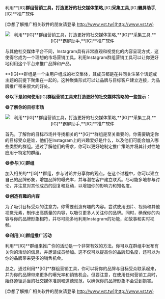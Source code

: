 利用**[IG]**群组营销工具，打造更好的社交媒体策略,**[IG]**采集工具,**[IG]**霸屏助手,**[IG]**推广软件

[😍想了解推广相关软件的朋友请登录 http://www.vst.tw](http://www.vst.tw)

 <center><img src="https://vst.tw/MP4/tuiguang/png/5.png" alt="利用**[IG]**群组营销工具，打造更好的社交媒体策略,**[IG]**采集工具,**[IG]**霸屏助手,**[IG]**推广软件"></center>

与其他社交媒体平台不同，Instagram具有非常直观和视觉化的内容呈现方式，这使得它成为一个理想的市场营销工具。利用Instagram群组营销工具可以让你更好地利用这个平台来推广品牌和产品。

**[IG]**群组是一个由用户组成的社交集体，其成员都是在共同关注某个话题或主题的前提下聚集在一起的。这种聚集形式可以让品牌与目标客户建立连接，为品牌推广带来很大的好处。

**😄以下是如何使用**[IG]**群组营销工具来打造更好的社交媒体策略的一些提示：**

**😄了解你的目标市场**

 <center><img src="https://vst.tw/MP4/tuiguang/png/0.png" alt="利用**[IG]**群组营销工具，打造更好的社交媒体策略,**[IG]**采集工具,**[IG]**霸屏助手,**[IG]**推广软件"></center>

首先，了解你的目标市场并寻找相关的**[IG]**群组是至关重要的。你需要确定你的目标受众是谁，他们在Instagram上的兴趣爱好是什么，以及他们可能会加入哪些类型的群组。通过了解他们的需求，你可以更好地制定推广策略并将其针对性地应用于特定的群组。

**😄参与**[IG]**群组**

加入相关的**[IG]**群组，参与讨论并分享你的观点。在这个过程中，你可以建立自己的品牌形象，增加品牌的曝光率，并与潜在客户建立联系。尽可能多地参与讨论，并注意对其他成员的回复和互动，以增加你的影响力和知名度。

**😄创造有趣的内容**

为了吸引目标受众的注意力，你需要创造有趣的内容。尝试使用图片、视频和其他视觉元素，制作出高质量的内容，以吸引更多人关注你的品牌。同时，确保你的内容与你的品牌形象相符，并尽可能多地利用Instagram的功能，如故事和实时视频。

**😄利用**[IG]**群组推广活动**

利用**[IG]**群组来推广你的活动是一个非常有效的方法。你可以在群组中发布有关你的活动的信息，并邀请成员参加。这不仅可以提高你的品牌知名度，还可以为你的品牌带来更多的销售机会。

总之，通过利用**[IG]**群组营销工具，你可以将你的品牌与目标受众联系起来，并为你的品牌带来更多的曝光率和销售机会。但要注意，在使用任何营销工具时，始终遵循适当的社交媒体准则和道德规范，以确保你的品牌形象不会受到损害。

[😍想了解推广相关软件的朋友请登录 http://www.vst.tw](http://www.vst.tw)



